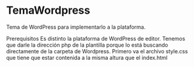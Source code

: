 # TemaWordpress
Tema de WordPress para implementarlo a la plataforma. 

Prerequisitos
Es distinto la plataforma de WordPress de editor. 
Tenemos que darle la dirección php de la plantilla porque lo está buscando directamente de la carpeta de Wordpress.
Primero va el archivo style.css que tiene que estar contenida a la misma altura que el index.html 
